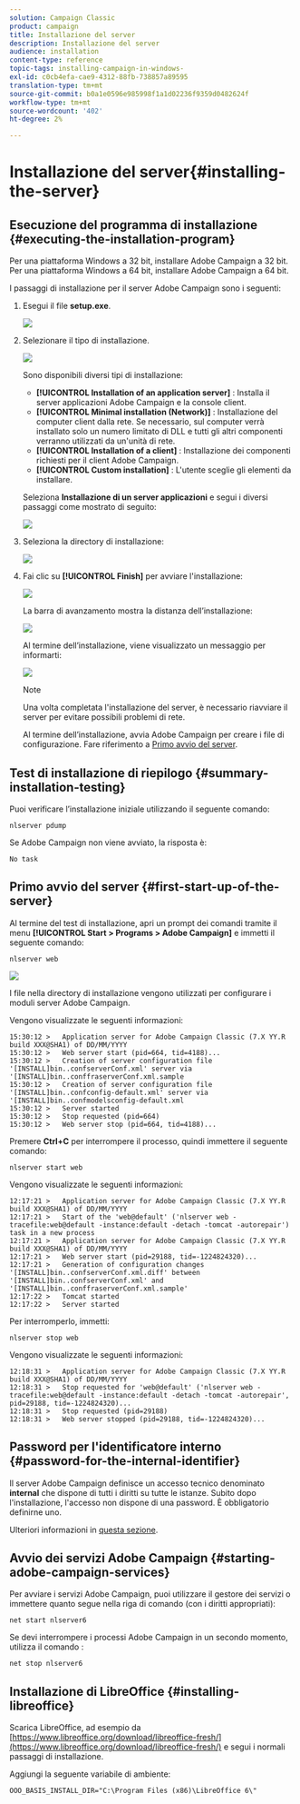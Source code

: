 ```yaml
---
solution: Campaign Classic
product: campaign
title: Installazione del server
description: Installazione del server
audience: installation
content-type: reference
topic-tags: installing-campaign-in-windows-
exl-id: c0cb4efa-cae9-4312-88fb-738857a89595
translation-type: tm+mt
source-git-commit: b0a1e0596e985998f1a1d02236f9359d0482624f
workflow-type: tm+mt
source-wordcount: '402'
ht-degree: 2%

---
```


# Installazione del server{#installing-the-server}

## Esecuzione del programma di installazione {#executing-the-installation-program}

Per una piattaforma Windows a 32 bit, installare Adobe Campaign a 32 bit. Per una piattaforma Windows a 64 bit, installare Adobe Campaign a 64 bit.

I passaggi di installazione per il server Adobe Campaign sono i seguenti:

1. Esegui il file **setup.exe**.

   ![](assets/s_ncs_install_installer_01.png)

1. Selezionare il tipo di installazione.

   ![](assets/s_ncs_install_installer_01a.png)

   Sono disponibili diversi tipi di installazione:

   * **[!UICONTROL Installation of an application server]** : Installa il server applicazioni Adobe Campaign e la console client.
   * **[!UICONTROL Minimal installation (Network)]** : Installazione del computer client dalla rete. Se necessario, sul computer verrà installato solo un numero limitato di DLL e tutti gli altri componenti verranno utilizzati da un&#39;unità di rete.
   * **[!UICONTROL Installation of a client]** : Installazione dei componenti richiesti per il client Adobe Campaign.
   * **[!UICONTROL Custom installation]** : L&#39;utente sceglie gli elementi da installare.

   Seleziona **Installazione di un server applicazioni** e segui i diversi passaggi come mostrato di seguito:

   ![](assets/s_ncs_install_installer_02.png)

1. Seleziona la directory di installazione:

   ![](assets/s_ncs_install_installer_03.png)

1. Fai clic su **[!UICONTROL Finish]** per avviare l&#39;installazione:

   ![](assets/s_ncs_install_installer_04.png)

   La barra di avanzamento mostra la distanza dell’installazione:

   ![](assets/s_ncs_install_installer_05.png)

   Al termine dell’installazione, viene visualizzato un messaggio per informarti:

   ![](assets/s_ncs_install_installer_06.png)

   >[!NOTE]
   >
   >Una volta completata l&#39;installazione del server, è necessario riavviare il server per evitare possibili problemi di rete.

   Al termine dell’installazione, avvia Adobe Campaign per creare i file di configurazione. Fare riferimento a [Primo avvio del server](#first-start-up-of-the-server).

## Test di installazione di riepilogo {#summary-installation-testing}

Puoi verificare l’installazione iniziale utilizzando il seguente comando:

```
nlserver pdump
```

Se Adobe Campaign non viene avviato, la risposta è:

```
No task
```

## Primo avvio del server {#first-start-up-of-the-server}

Al termine del test di installazione, apri un prompt dei comandi tramite il menu **[!UICONTROL Start > Programs > Adobe Campaign]** e immetti il seguente comando:

```
nlserver web
```

![](assets/s_ncs_install_cmd_nlserverweb.png)

I file nella directory di installazione vengono utilizzati per configurare i moduli server Adobe Campaign.

Vengono visualizzate le seguenti informazioni:

```
15:30:12 >   Application server for Adobe Campaign Classic (7.X YY.R build XXX@SHA1) of DD/MM/YYYY
15:30:12 >   Web server start (pid=664, tid=4188)...
15:30:12 >   Creation of server configuration file '[INSTALL]bin..confserverConf.xml' server via '[INSTALL]bin..conffraserverConf.xml.sample
15:30:12 >   Creation of server configuration file '[INSTALL]bin..confconfig-default.xml' server via '[INSTALL]bin..confmodelsconfig-default.xml
15:30:12 >   Server started
15:30:12 >   Stop requested (pid=664)
15:30:12 >   Web server stop (pid=664, tid=4188)...
```

Premere **Ctrl+C** per interrompere il processo, quindi immettere il seguente comando:

```
nlserver start web
```

Vengono visualizzate le seguenti informazioni:

```
12:17:21 >   Application server for Adobe Campaign Classic (7.X YY.R build XXX@SHA1) of DD/MM/YYYY
12:17:21 >   Start of the 'web@default' ('nlserver web -tracefile:web@default -instance:default -detach -tomcat -autorepair') task in a new process 
12:17:21 >   Application server for Adobe Campaign Classic (7.X YY.R build XXX@SHA1) of DD/MM/YYYY
12:17:21 >   Web server start (pid=29188, tid=-1224824320)...
12:17:21 >   Generation of configuration changes '[INSTALL]bin..confserverConf.xml.diff' between '[INSTALL]bin..confserverConf.xml' and '[INSTALL]bin..conffraserverConf.xml.sample'
12:17:22 >   Tomcat started
12:17:22 >   Server started
```

Per interromperlo, immetti:

```
nlserver stop web
```

Vengono visualizzate le seguenti informazioni:

```
12:18:31 >   Application server for Adobe Campaign Classic (7.X YY.R build XXX@SHA1) of DD/MM/YYYY
12:18:31 >   Stop requested for 'web@default' ('nlserver web -tracefile:web@default -instance:default -detach -tomcat -autorepair', pid=29188, tid=-1224824320)...
12:18:31 >   Stop requested (pid=29188)
12:18:31 >   Web server stopped (pid=29188, tid=-1224824320)...
```

## Password per l&#39;identificatore interno {#password-for-the-internal-identifier}

Il server Adobe Campaign definisce un accesso tecnico denominato **internal** che dispone di tutti i diritti su tutte le istanze. Subito dopo l&#39;installazione, l&#39;accesso non dispone di una password. È obbligatorio definirne uno.

Ulteriori informazioni in [questa sezione](../../installation/using/configuring-campaign-server.md#internal-identifier).

## Avvio dei servizi Adobe Campaign {#starting-adobe-campaign-services}

Per avviare i servizi Adobe Campaign, puoi utilizzare il gestore dei servizi o immettere quanto segue nella riga di comando (con i diritti appropriati):

```
net start nlserver6
```

Se devi interrompere i processi Adobe Campaign in un secondo momento, utilizza il comando :

```
net stop nlserver6
```

## Installazione di LibreOffice {#installing-libreoffice}

Scarica LibreOffice, ad esempio da [https://www.libreoffice.org/download/libreoffice-fresh/](https://www.libreoffice.org/download/libreoffice-fresh/) e segui i normali passaggi di installazione.

Aggiungi la seguente variabile di ambiente:

```
OOO_BASIS_INSTALL_DIR="C:\Program Files (x86)\LibreOffice 6\"
```
